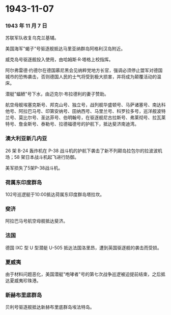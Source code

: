 # 1943-11-07

### 1943 年 11 月 7 日

苏联军队收复乌克兰基辅。

美国海军"蝎子"号驱逐舰抵达马里亚纳群岛阿格利汉岛附近。

威克岛号驱逐舰投入使用，由哈姆斯·R·塔格上校指挥。

阿尔弗雷德·约德尔在德国慕尼黑会见纳粹党地方长官，强调必须停止盟军对德国城市的恐怖袭击，否则德国人民的士气将受到极大损害，并将成为颠覆活动的温床。

潜艇"蝠鲼"号下水，由迈克尔·布拉德利的妻子赞助。

航空母舰埃塞克斯号、邦克山号、独立号，战列舰华盛顿号、马萨诸塞号、南达科他号、阿拉巴马号、印第安纳号、田纳西号、马里兰号、科罗拉多号，巡洋舰波特兰号、莫比尔号、圣达菲号、伯明翰号，在驱逐舰尼古拉斯号、弗莱彻号、拉瓦莱特号、詹金斯号、泰勒号、拉德福德号的护航下，抵达斐济南迪湾。

### 澳大利亚新几内亚

26 架 B-24 轰炸机在 P-38
战斗机的护航下袭击了新不列颠岛拉包尔的拉波波机场；58
架日本战斗机起飞进行防御。

美军损失了5架P-38战斗机。

### 荷属东印度群岛

102号巡逻艇于10:00抵达荷属东印度群岛塔拉坎。

### 斐济

阿拉巴马号航空母舰抵达斐济。

### 法国

德国 IXC 型 U 型潜艇 U-505 抵达法国洛里昂，遭到英国驱逐舰的袭击而受损。

### 夏威夷

由于材料问题恶化，美国潜艇"咆哮者"号的第七次战争巡逻被迫提前结束，之后抵达夏威夷珍珠港。

### 新赫布里底群岛

贝利号驱逐舰抵达新赫布里底群岛埃法特岛。